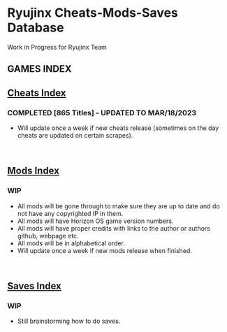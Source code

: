 # Ryujinx Cheats-Mods-Saves Database 

Work in Progress for Ryujinx Team


## GAMES INDEX

## [Cheats Index](Cheats.md)
### COMPLETED [865 Titles] - UPDATED TO MAR/18/2023
- Will update once a week if new cheats release (sometimes on the day cheats are updated on certain scrapes).
</br>

## [Mods Index](Mods.md)
### WIP
- All mods will be gone through to make sure they are up to date and do not have any copyrighted IP in them.
- All mods will have Horizon OS game version numbers.
- All mods will have proper credits with links to the author or authors github, webpage etc.
- All mods will be in alphabetical order.
- Will update once a week if new mods release when finished.
</br>

## [Saves Index](Saves.md)
### WIP
- Still brainstorming how to do saves.

